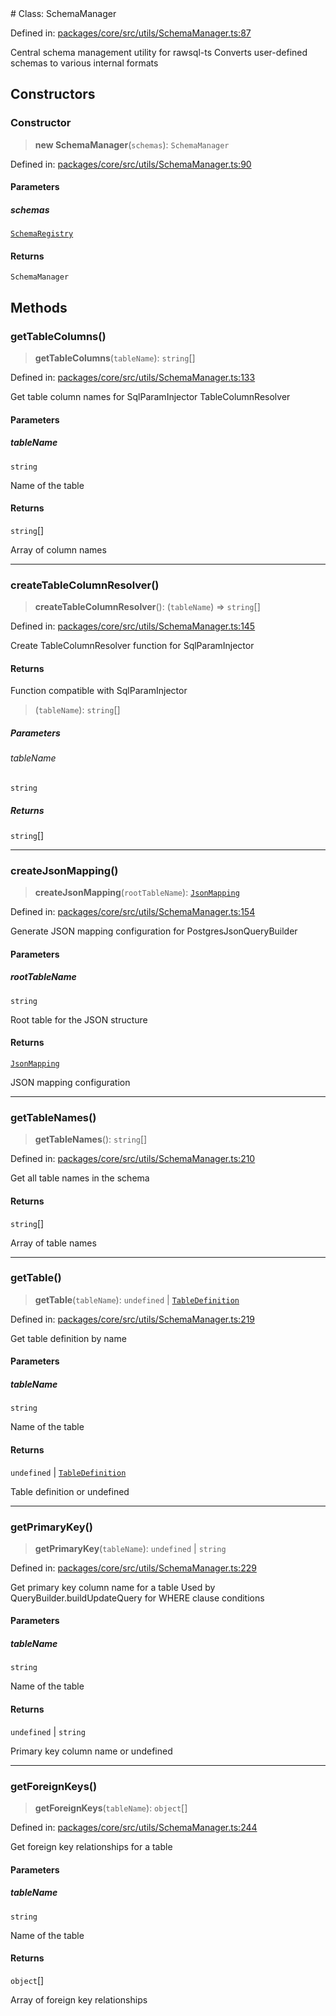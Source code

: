<div v-pre>
# Class: SchemaManager

Defined in: [packages/core/src/utils/SchemaManager.ts:87](https://github.com/mk3008/rawsql-ts/blob/3b53f17d700cf976ce5c49b674a04b41eeb14c40/packages/core/src/utils/SchemaManager.ts#L87)

Central schema management utility for rawsql-ts
Converts user-defined schemas to various internal formats

## Constructors

### Constructor

> **new SchemaManager**(`schemas`): `SchemaManager`

Defined in: [packages/core/src/utils/SchemaManager.ts:90](https://github.com/mk3008/rawsql-ts/blob/3b53f17d700cf976ce5c49b674a04b41eeb14c40/packages/core/src/utils/SchemaManager.ts#L90)

#### Parameters

##### schemas

[`SchemaRegistry`](../interfaces/SchemaRegistry.md)

#### Returns

`SchemaManager`

## Methods

### getTableColumns()

> **getTableColumns**(`tableName`): `string`[]

Defined in: [packages/core/src/utils/SchemaManager.ts:133](https://github.com/mk3008/rawsql-ts/blob/3b53f17d700cf976ce5c49b674a04b41eeb14c40/packages/core/src/utils/SchemaManager.ts#L133)

Get table column names for SqlParamInjector TableColumnResolver

#### Parameters

##### tableName

`string`

Name of the table

#### Returns

`string`[]

Array of column names

***

### createTableColumnResolver()

> **createTableColumnResolver**(): (`tableName`) => `string`[]

Defined in: [packages/core/src/utils/SchemaManager.ts:145](https://github.com/mk3008/rawsql-ts/blob/3b53f17d700cf976ce5c49b674a04b41eeb14c40/packages/core/src/utils/SchemaManager.ts#L145)

Create TableColumnResolver function for SqlParamInjector

#### Returns

Function compatible with SqlParamInjector

> (`tableName`): `string`[]

##### Parameters

###### tableName

`string`

##### Returns

`string`[]

***

### createJsonMapping()

> **createJsonMapping**(`rootTableName`): [`JsonMapping`](../interfaces/JsonMapping.md)

Defined in: [packages/core/src/utils/SchemaManager.ts:154](https://github.com/mk3008/rawsql-ts/blob/3b53f17d700cf976ce5c49b674a04b41eeb14c40/packages/core/src/utils/SchemaManager.ts#L154)

Generate JSON mapping configuration for PostgresJsonQueryBuilder

#### Parameters

##### rootTableName

`string`

Root table for the JSON structure

#### Returns

[`JsonMapping`](../interfaces/JsonMapping.md)

JSON mapping configuration

***

### getTableNames()

> **getTableNames**(): `string`[]

Defined in: [packages/core/src/utils/SchemaManager.ts:210](https://github.com/mk3008/rawsql-ts/blob/3b53f17d700cf976ce5c49b674a04b41eeb14c40/packages/core/src/utils/SchemaManager.ts#L210)

Get all table names in the schema

#### Returns

`string`[]

Array of table names

***

### getTable()

> **getTable**(`tableName`): `undefined` \| [`TableDefinition`](../interfaces/TableDefinition.md)

Defined in: [packages/core/src/utils/SchemaManager.ts:219](https://github.com/mk3008/rawsql-ts/blob/3b53f17d700cf976ce5c49b674a04b41eeb14c40/packages/core/src/utils/SchemaManager.ts#L219)

Get table definition by name

#### Parameters

##### tableName

`string`

Name of the table

#### Returns

`undefined` \| [`TableDefinition`](../interfaces/TableDefinition.md)

Table definition or undefined

***

### getPrimaryKey()

> **getPrimaryKey**(`tableName`): `undefined` \| `string`

Defined in: [packages/core/src/utils/SchemaManager.ts:229](https://github.com/mk3008/rawsql-ts/blob/3b53f17d700cf976ce5c49b674a04b41eeb14c40/packages/core/src/utils/SchemaManager.ts#L229)

Get primary key column name for a table
Used by QueryBuilder.buildUpdateQuery for WHERE clause conditions

#### Parameters

##### tableName

`string`

Name of the table

#### Returns

`undefined` \| `string`

Primary key column name or undefined

***

### getForeignKeys()

> **getForeignKeys**(`tableName`): `object`[]

Defined in: [packages/core/src/utils/SchemaManager.ts:244](https://github.com/mk3008/rawsql-ts/blob/3b53f17d700cf976ce5c49b674a04b41eeb14c40/packages/core/src/utils/SchemaManager.ts#L244)

Get foreign key relationships for a table

#### Parameters

##### tableName

`string`

Name of the table

#### Returns

`object`[]

Array of foreign key relationships
</div>
